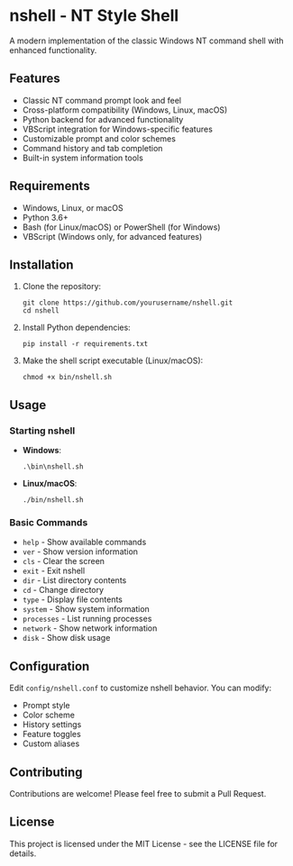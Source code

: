 # nshell - NT Style Shell

A modern implementation of the classic Windows NT command shell with enhanced functionality.

## Features

- Classic NT command prompt look and feel
- Cross-platform compatibility (Windows, Linux, macOS)
- Python backend for advanced functionality
- VBScript integration for Windows-specific features
- Customizable prompt and color schemes
- Command history and tab completion
- Built-in system information tools

## Requirements

- Windows, Linux, or macOS
- Python 3.6+
- Bash (for Linux/macOS) or PowerShell (for Windows)
- VBScript (Windows only, for advanced features)

## Installation

1. Clone the repository:
   ```
   git clone https://github.com/yourusername/nshell.git
   cd nshell
   ```

2. Install Python dependencies:
   ```
   pip install -r requirements.txt
   ```

3. Make the shell script executable (Linux/macOS):
   ```
   chmod +x bin/nshell.sh
   ```

## Usage

### Starting nshell

- **Windows**:
  ```
  .\bin\nshell.sh
  ```
  
- **Linux/macOS**:
  ```
  ./bin/nshell.sh
  ```

### Basic Commands

- `help` - Show available commands
- `ver` - Show version information
- `cls` - Clear the screen
- `exit` - Exit nshell
- `dir` - List directory contents
- `cd` - Change directory
- `type` - Display file contents
- `system` - Show system information
- `processes` - List running processes
- `network` - Show network information
- `disk` - Show disk usage

## Configuration

Edit `config/nshell.conf` to customize nshell behavior. You can modify:
- Prompt style
- Color scheme
- History settings
- Feature toggles
- Custom aliases

## Contributing

Contributions are welcome! Please feel free to submit a Pull Request.

## License

This project is licensed under the MIT License - see the LICENSE file for details.
